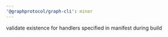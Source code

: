 ```yaml
---
'@graphprotocol/graph-cli': minor
---
```


validate existence for handlers specified in manifest during build
